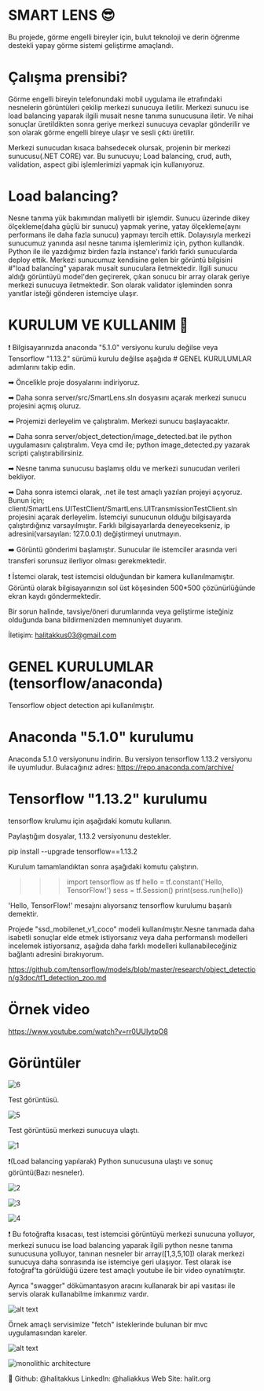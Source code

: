 # SMART LENS 😎
Bu projede, görme engelli bireyler için, bulut teknoloji ve derin öğrenme destekli yapay görme sistemi geliştirme amaçlandı.


# Çalışma prensibi?
Görme engelli bireyin telefonundaki mobil uygulama ile etrafındaki nesnelerin görüntüleri çekilip merkezi sunucuya iletilir. Merkezi sunucu ise load balancing yaparak ilgili musait nesne tanıma sunucusuna iletir. Ve nihai sonuçlar üretildikten sonra geriye merkezi sunucuya cevaplar gönderilir ve son olarak görme engelli bireye ulaşır ve sesli çıktı üretilir.

Merkezi sunucudan kısaca bahsedecek olursak, projenin bir merkezi sunucusu(.NET CORE) var. Bu sunucuyu; Load balancing, crud, auth, validation, aspect gibi işlemlerimizi
yapmak için kullanıyoruz. 

# Load balancing?
Nesne tanıma yük bakımından maliyetli bir işlemdir. Sunucu üzerinde dikey ölçekleme(daha güçlü bir sunucu) yapmak yerine,
yatay ölçekleme(aynı performans ile daha fazla sunucu) yapmayı tercih ettik. Dolayısıyla merkezi sunucumuz yanında asıl nesne tanıma işlemlerimiz için,
python kullandık. Python ile ile yazdığımız birden fazla instance'ı farklı farklı sunucularda deploy ettik.
Merkezi sunucumuz kendisine gelen bir görüntü bilgisini #"load balancing" yaparak musait sunuculara iletmektedir. İlgili sunucu aldığı görüntüyü model'den geçirerek,
çıkan sonucu bir array olarak geriye merkezi sunucuya iletmektedir. Son olarak validator işleminden sonra yanıtlar isteği gönderen istemciye ulaşır.



# KURULUM VE KULLANIM  🚀 

 ❗️ Bilgisayarınızda  anaconda "5.1.0" versiyonu kurulu değilse veya Tensorflow "1.13.2" sürümü kurulu değilse aşağıda # GENEL KURULUMLAR adımlarını takip edin.

➡ Öncelikle proje dosyalarını indiriyoruz.

➡ Daha sonra server/src/SmartLens.sln dosyasını açarak merkezi sunucu projesini açmış oluruz. 

➡ Projemizi derleyelim ve çalıştıralım. Merkezi sunucu başlayacaktır.

➡ Daha sonra server/object_detection/image_detected.bat ile python uygulamasını çalıştıralım. Veya cmd ile; python image_detected.py yazarak scripti çalıştırabilirsiniz.

➡ Nesne tanıma sunucusu başlamış oldu ve merkezi sunucudan verileri bekliyor.

➡ Daha sonra istemci olarak, .net ile test amaçlı yazılan projeyi açıyoruz. Bunun için; client/SmartLens.UITestClient/SmartLens.UITransmissionTestClient.sln 
projesini açarak derleyelim. İstemciyi sunucunun olduğu bilgisayarda çalıştırdığınız varsayılmıştır. Farklı bilgisayarlarda deneyecekseniz, ip adresini(varsayılan: 127.0.0.1) değiştirmeyi unutmayın.

➡️ Görüntü gönderimi başlamıştır. Sunucular ile istemciler arasında veri transferi sorunsuz ilerliyor olması gerekmektedir.

❗️ İstemci olarak, test istemcisi olduğundan bir kamera kullanılmamıştır. Görüntü olarak bilgisayarınızın sol üst köşesinden 500*500 çözünürlüğünde ekran kaydı göndermektedir.

Bir sorun halinde, tavsiye/öneri durumlarında veya geliştirme isteğiniz olduğunda bana bildirmenizden memnuniyet duyarım.

İletişim: halitakkus03@gmail.com



# GENEL KURULUMLAR (tensorflow/anaconda)

Tensorflow object detection api kullanılmıştır.

# Anaconda "5.1.0" kurulumu

Anaconda 5.1.0 versiyonunu indirin. Bu versiyon tensorflow 1.13.2 versiyonu ile uyumludur.
Bulacağınız adres: https://repo.anaconda.com/archive/

# Tensorflow "1.13.2" kurulumu

tensorflow krulumu için aşağıdaki komutu kullanın.

Paylaştığım dosyalar, 1.13.2 versiyonunu destekler.

pip install --upgrade tensorflow==1.13.2

Kurulum tamamlandıktan sonra aşağıdaki komutu çalıştırın.

>>> import tensorflow as tf
>>> hello = tf.constant('Hello, TensorFlow!')
>>> sess = tf.Session()
>>> print(sess.run(hello))



'Hello, TensorFlow!' mesajını alıyorsanız tensorflow kurulumu başarılı demektir.


 Projede "ssd_mobilenet_v1_coco" modeli kullanılmıştır.Nesne tanımada daha isabetli sonuçlar elde etmek istiyorsanız veya daha performanslı modelleri incelemek istiyorsanız, aşağıda daha farklı modelleri kullanabileceğiniz bağlantı adresini bırakıyorum.
 

https://github.com/tensorflow/models/blob/master/research/object_detection/g3doc/tf1_detection_zoo.md


# Örnek video

https://www.youtube.com/watch?v=rr0UUIytpO8

# Görüntüler


![6](https://user-images.githubusercontent.com/46889995/128303136-d6883c07-ddaf-4210-9937-6b8f82911856.jpg)

Test görüntüsü. 

![5](https://user-images.githubusercontent.com/46889995/128303207-d7b2750f-f2ff-4295-9764-a5abc2381f1a.jpg)

Test görüntüsü merkezi sunucuya ulaştı.

![1](https://user-images.githubusercontent.com/46889995/128303104-54c63f07-a6cc-4af8-86b7-33c141a9af8f.jpg)


❗(Load balancing yapılarak) Python sunucusuna ulaştı ve sonuç görüntü(Bazı nesneler).



![2](https://user-images.githubusercontent.com/46889995/128303168-9952867b-203a-4546-aa86-3b2eb82e135a.jpg)

![3](https://user-images.githubusercontent.com/46889995/128303174-11d38e2e-8e30-4e14-b453-e092fd752f63.jpg)

![4](https://user-images.githubusercontent.com/46889995/128303181-e5cd10dd-233e-49bc-b503-d9926cb0980a.jpg)




❗️ Bu fotoğrafta kısacası, test istemcisi görüntüyü merkezi sunucuna yolluyor, merkezi sunucu ise load balancing yaparak ilgili python nesne tanıma sunucusuna yolluyor,
tanınan nesneler bir array([1,3,5,10]) olarak merkezi sunucuya daha sonrasında ise istemciye geri ulaşıyor.
Test olarak ise fotoğraf'ta görüldüğü üzere test amaçlı youtube ile bir video oynatılmıştır.

Ayrıca "swagger" dökümantasyon aracını kullanarak bir api vasıtası ile servis olarak kullanabilme imkanımız vardır. 

![alt text](https://cdn1.bbcode0.com/uploads/2021/6/4/6f80998016f17150fb4033e1ac82eccc-full.png)

Örnek amaçlı servisimize "fetch" isteklerinde bulunan bir mvc uygulamasından kareler.

![alt text](https://cdn1.bbcode0.com/uploads/2021/6/4/d2c7d3aabac966f29b3e3f1449244b5d-full.png)


![monolithic architecture](https://user-images.githubusercontent.com/46889995/130794414-cde05ba0-4257-4c2a-a11d-775753b37396.png)



👤
Github: @halitakkus
LinkedIn: @haliakkus
Web Site: halit.org
